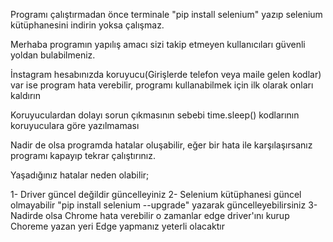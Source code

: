 Programı çalıştırmadan önce terminale "pip install selenium" yazıp selenium kütüphanesini indirin yoksa çalışmaz.

Merhaba programın yapılış amacı sizi takip etmeyen kullanıcıları güvenli yoldan bulabilmeniz.

İnstagram hesabınızda koruyucu(Girişlerde telefon veya maile gelen kodlar) var ise program hata verebilir, programı kullanabilmek için ilk olarak onları kaldırın

Koruyuculardan dolayı sorun çıkmasının sebebi time.sleep() kodlarının koruyuculara göre yazılmaması 

Nadir de olsa programda hatalar oluşabilir, eğer bir hata ile karşılaşırsanız programı kapayıp tekrar çalıştırınız.

Yaşadığınız hatalar neden olabilir;

1- Driver güncel değildir güncelleyiniz
2- Selenium kütüphanesi güncel olmayabilir "pip install selenium --upgrade" yazarak güncelleyebilirsiniz
3- Nadirde olsa Chrome hata verebilir o zamanlar edge driver'ını kurup Choreme yazan yeri Edge yapmanız yeterli olacaktır